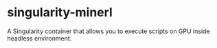 # singularity-minerl
A Singularity container that allows you to execute scripts on GPU inside headless environment.

